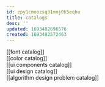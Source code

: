 ```yaml
---
id: zpy1cmoozsq31mnj0k5eqhu
title: catalogs
desc: ''
updated: 1693482696576
created: 1693482572463
---
```


[[font catalog]]  
[[color catalog]]  
[[ui components catalog]]  
[[ui design catalog]]  
[[algorithm design problem catalog]]  
